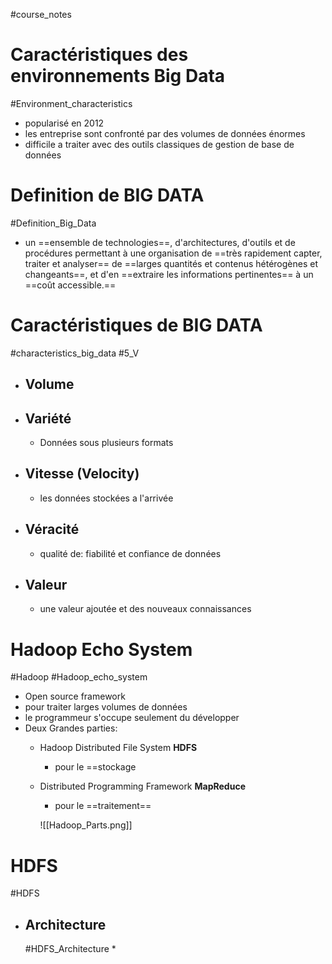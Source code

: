 #course_notes 


# Caractéristiques des environnements Big Data
#Environment_characteristics

* popularisé en 2012
* les entreprise sont confronté par des volumes de données énormes 
* difficile a traiter avec des outils classiques de gestion de base de données 
# Definition de BIG DATA
#Definition_Big_Data

* un ==ensemble de technologies==, d'architectures, d'outils et de procédures permettant à une organisation de ==très rapidement capter, traiter et analyser== de ==larges quantités et contenus hétérogènes et changeants==, et d'en ==extraire les informations pertinentes== à un ==coût accessible.==

# Caractéristiques de BIG DATA
#characteristics_big_data
#5_V

* ## Volume
* ## Variété 
	* Données sous plusieurs formats
* ## Vitesse (Velocity)
	* les données stockées a l'arrivée 
* ## Véracité
	* qualité de: fiabilité et confiance de données
* ## Valeur
	* une valeur ajoutée et des nouveaux connaissances



# Hadoop Echo System
#Hadoop
#Hadoop_echo_system

* Open source framework
* pour traiter larges volumes de données
* le programmeur s'occupe seulement du développer 
* Deux Grandes parties:
	* Hadoop Distributed File System **HDFS**
		* pour le ==stockage
	
	* Distributed Programming Framework **MapReduce**
		* pour le ==traitement==
	
		![[Hadoop_Parts.png]]


# HDFS
#HDFS
* ## Architecture
	#HDFS_Architecture
	* 